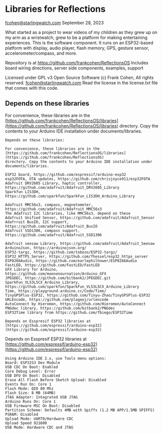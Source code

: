 # Libraries for Reflections

fcohen@starlingwatch.com
September 28, 2023

What started as a project to wear videos of my children as they grew up on my
arm as a wristwatch, grew to be a platform for making entertaining experiences.
This is the software component. It runs on an ESP32-based platform with display,
audio player, flash memory, GPS, gesture sensor, accelerometer/compass, and more.

Repository is at https://github.com/frankcohen/ReflectionsOS
Includes board wiring directions, server side components, examples, support

Licensed under GPL v3 Open Source Software
(c) Frank Cohen, All rights reserved. fcohen@starlingwatch.com
Read the license in the license.txt file that comes with this code.

## Depends on these libraries

For convenience, these libraries are in the [https://github.com/frankcohen/ReflectionsOS/libraries](https://github.com/frankcohen/ReflectionsOS/libraries) directory. Copy the contents to your Arduino IDE installation under documents/libraries.

```
Depends on these libraries:

For convenience, these libraries are in the [https://github.com/frankcohen/ReflectionsOS/libraries](https://github.com/frankcohen/ReflectionsOS)
directory. Copy the contents to your Arduino IDE installation under documents/libraries.

ESP32 board, https://github.com/espressif/arduino-esp32
esp32FOTA, OTA updates, https://github.com/chrisjoyce911/esp32FOTA
Adafruit DRV2605 Library, haptic controller, https://github.com/adafruit/Adafruit_DRV2605_Library
Sparkfun LIS3DH, https://github.com/sparkfun/SparkFun_LIS3DH_Arduino_Library

Adafruit MMC56x3, compass, magnetometer, https://github.com/adafruit/Adafruit_MMC56x3
The Adafruit I2C libraries, like MMC56x3, depend on these
Adafruit Unified Sensor, https://github.com/adafruit/Adafruit_Sensor
Adafrruit BusIO, I2C support, https://github.com/adafruit/Adafruit_BusIO
Adafruit SSD1306, compass support, https://github.com/adafruit/Adafruit_SSD1306

Adafruit seesaw Library, https://github.com/adafruit/Adafruit_Seesaw
ArduinoJson, https://arduinojson.org/
ESP32-targz, https://github.com/tobozo/ESP32-targz/
ESP32_HTTPS_Server, https://github.com/fhessel/esp32_https_server
ESP8266Audio, https://github.com/earlephilhower/ESP8266Audio
FastLED, https://github.com/FastLED/FastLED
GFX Library for Arduino, https://github.com/moononournation/Arduino_GFX
JPEGDEC, https://github.com/bitbank2/JPEGDEC.git
SparkFun_VL53L5CX_Arduino_Library, https://github.com/sparkfun/SparkFun_VL53L5CX_Arduino_Library
Time, https://playground.arduino.cc/Code/Time/
TinyGPSPlus-ESP32, https://github.com/Tinyu-Zhao/TinyGPSPlus-ESP32
URLEncode, https://github.com/plageoj/urlencode
AutoConnect by Hieromon, https://github.com/Hieromon/AutoConnect
PNGdec library, https://github.com/bitbank2/PNGdec
ESP32Time library from https://github.com/fbiego/ESP32Time

Depends on Esspresif ESP32 libraries at
[https://github.com/espressif/arduino-esp32](https://github.com/espressif/arduino-esp32)
```

Depends on Esspresif ESP32 libraries at
[https://github.com/espressif/arduino-esp32](https://github.com/espressif/arduino-esp32)

```
Using Arduino IDE 2.x, use Tools menu options:
Board: ESP32S3 Dev Module
USB CDC On Boot: Enabled
Core Debug Level: Error
USB DFU On Boot: Disabled
Erase All Flash Before Sketch Upload: Disabled
Events Run On: Core 1
Flash Mode: QIO 80 Mhz
Flash Size: 8 MB (64MB)
JTAG Adapter: Integrated USB JTAG
Arduino Runs On: Core 1
USB Firmware MSC On Boot: Disabled
Partition Scheme: Defaults 4MB with Spiffs (1.2 MB APP/1.5MB SPIFFS)
PSRAM: Disabled
Upload Mode: UART0/Hardware CDC
Upload Speed 921600
USB Mode: Hardware CDC and JTAG
```
